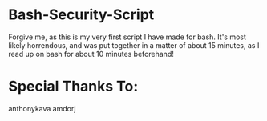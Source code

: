 # Bash-Security-Script

Forgive me, as this is my very first script I have made for bash.  It's most likely horrendous, and was put together in a matter of
about 15 minutes, as I read up on bash for about 10 minutes beforehand!

# Special Thanks To:

anthonykava
amdorj
